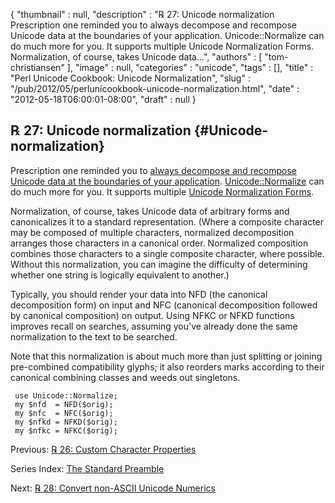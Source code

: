 {
   "thumbnail" : null,
   "description" : "℞ 27: Unicode normalization Prescription one reminded you to always decompose and recompose Unicode data at the boundaries of your application. Unicode::Normalize can do much more for you. It supports multiple Unicode Normalization Forms. Normalization, of course, takes Unicode data...",
   "authors" : [
      "tom-christiansen"
   ],
   "image" : null,
   "categories" : "unicode",
   "tags" : [],
   "title" : "Perl Unicode Cookbook: Unicode Normalization",
   "slug" : "/pub/2012/05/perlunicookbook-unicode-normalization.html",
   "date" : "2012-05-18T06:00:01-08:00",
   "draft" : null
}





℞ 27: Unicode normalization {#Unicode-normalization}
---------------------------

Prescription one reminded you to [always decompose and recompose Unicode
data at the boundaries of your
application](/media/_pub_2012_05_perlunicookbook-unicode-normalization/perl-unicode-cookbook-always-decompose-and-recompose.html).
[Unicode::Normalize](http://search.cpan.org/perldoc?Unicode::Normalize)
can do much more for you. It supports multiple [Unicode Normalization
Forms](http://www.unicode.org/reports/tr15/).

Normalization, of course, takes Unicode data of arbitrary forms and
canonicalizes it to a standard representation. (Where a composite
character may be composed of multiple characters, normalized
decomposition arranges those characters in a canonical order. Normalized
composition combines those characters to a single composite character,
where possible. Without this normalization, you can imagine the
difficulty of determining whether one string is logically equivalent to
another.)

Typically, you should render your data into NFD (the canonical
decomposition form) on input and NFC (canonical decomposition followed
by canonical composition) on output. Using NFKC or NFKD functions
improves recall on searches, assuming you've already done the same
normalization to the text to be searched.

Note that this normalization is about much more than just splitting or
joining pre-combined compatibility glyphs; it also reorders marks
according to their canonical combining classes and weeds out singletons.

     use Unicode::Normalize;
     my $nfd  = NFD($orig);
     my $nfc  = NFC($orig);
     my $nfkd = NFKD($orig);
     my $nfkc = NFKC($orig);

Previous: [℞ 26: Custom Character
Properties](/media/_pub_2012_05_perlunicookbook-unicode-normalization/perlunicookbook-custom-character-properties.html)

Series Index: [The Standard
Preamble](/media/_pub_2012_05_perlunicookbook-unicode-normalization/perlunicook-standard-preamble.html)

Next: [℞ 28: Convert non-ASCII Unicode
Numerics](/media/_pub_2012_05_perlunicookbook-unicode-normalization/perlunicookbook-convert-non-ascii-unicode-numerics.html)


